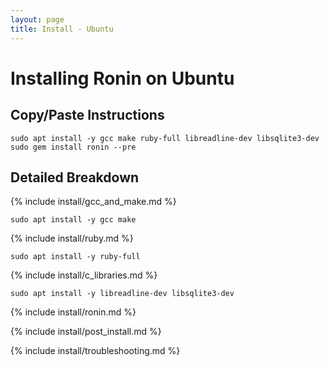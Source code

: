 ```yaml
---
layout: page
title: Install - Ubuntu
---
```


# Installing Ronin on Ubuntu

## Copy/Paste Instructions

```shell
sudo apt install -y gcc make ruby-full libreadline-dev libsqlite3-dev
sudo gem install ronin --pre
```

## Detailed Breakdown

{% include install/gcc_and_make.md %}

```shell
sudo apt install -y gcc make
```

{% include install/ruby.md %}

```shell
sudo apt install -y ruby-full
```

{% include install/c_libraries.md %}

```shell
sudo apt install -y libreadline-dev libsqlite3-dev
```

{% include install/ronin.md %}

{% include install/post_install.md %}

{% include install/troubleshooting.md %}
